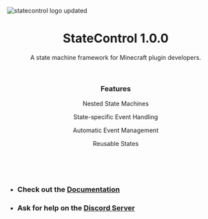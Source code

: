 ![statecontrol logo updated](https://user-images.githubusercontent.com/67430834/215286738-98adc656-036b-4a82-b31a-4bfb6f3f5e6d.png)

<h1 align="center">StateControl 1.0.0</h1>
<p align="center">A state machine framework for Minecraft plugin developers.</p>

<br>

<h3 align="center">Features</h3>
<p align="center">Nested State Machines</p>
<p align="center">State-specific Event Handling</p>
<p align="center">Automatic Event Management</p>
<p align="center">Reusable States</p>

<br><br><br>

* ### Check out the [Documentation](https://github.com/learliet/test/wiki)
* ### Ask for help on the [Discord Server]()

